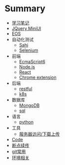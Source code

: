# Summary

* [学习笔记](README.md)
* [JQuery MiniUI](miniui.md)
* [EOS](eos.md)
* 自动化测试
  * [Sahi](Sahi.md)
  * [Selenium](Selenium.md)
* 前端
  * [EcmaScript6](js6.md)
  * [Node.js](nodejs.md)
  * [React](react.md)
  * [Chrome extension](extension.md)
* 后端
  * [restful](rest.md)
  * [k8s](cka.md)
* 数据库
  * [MongoDB](mongodb.md)
  * [sql](sql.md)
* 语言
  * [python](python.md)
* 工具
  * [服务器访问/下载上传](securecrt.md)
* [Code](code.md)
* [断点续传](chunked.md)
* [git常用](git.md)
* [环境相关](env.md)
